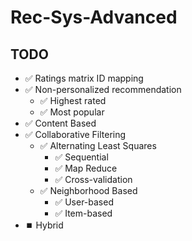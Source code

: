 # Rec-Sys-Advanced

## TODO
- ✅ Ratings matrix ID mapping
- ✅ Non-personalized recommendation
  - ✅ Highest rated
  - ✅ Most popular
- ✅ Content Based
- ✅ Collaborative Filtering
  - ✅ Alternating Least Squares
    - ✅ Sequential
    - ✅ Map Reduce
    - ✅ Cross-validation
  - ✅ Neighborhood Based
    - ✅ User-based
    - ✅ Item-based
- ⏹️ Hybrid